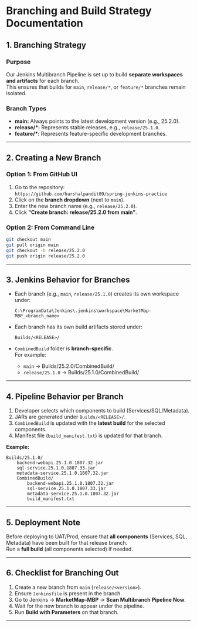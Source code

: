 
# Branching and Build Strategy Documentation

## 1. Branching Strategy

### Purpose
Our Jenkins Multibranch Pipeline is set up to build **separate workspaces and artifacts** for each branch.  
This ensures that builds for `main`, `release/*`, or `feature/*` branches remain isolated.

### Branch Types
- **main:** Always points to the latest development version (e.g., 25.2.0).
- **release/*:** Represents stable releases, e.g., `release/25.1.0`.
- **feature/*:** Represents feature-specific development branches.

---

## 2. Creating a New Branch

### Option 1: From GitHub UI
1. Go to the repository:  
   `https://github.com/harshalpandit09/spring-jenkins-practice`  
2. Click on the **branch dropdown** (next to `main`).  
3. Enter the new branch name (e.g., `release/25.2.0`).  
4. Click **“Create branch: release/25.2.0 from main”**.

### Option 2: From Command Line
```bash
git checkout main
git pull origin main
git checkout -b release/25.2.0
git push origin release/25.2.0
```

---

## 3. Jenkins Behavior for Branches

- Each branch (e.g., `main`, `release/25.1.0`) creates its own workspace under:
  ```
  C:\ProgramData\Jenkins\.jenkins\workspace\MarketMap-MBP_<branch_name>
  ```

- Each branch has its own build artifacts stored under:
  ```
  Builds/<RELEASE>/
  ```

- `CombinedBuild` folder is **branch-specific**.  
  For example:
  - `main` → Builds/25.2.0/CombinedBuild/
  - `release/25.1.0` → Builds/25.1.0/CombinedBuild/

---

## 4. Pipeline Behavior per Branch

1. Developer selects which components to build (Services/SQL/Metadata).  
2. JARs are generated under `Builds/<RELEASE>/`.  
3. `CombinedBuild` is updated with the **latest build** for the selected components.  
4. Manifest file (`build_manifest.txt`) is updated for that branch.  

**Example:**  
```
Builds/25.1.0/
    backend-webapi.25.1.0.1807.32.jar
    sql-service.25.1.0.1807.33.jar
    metadata-service.25.1.0.1807.32.jar
    CombinedBuild/
        backend-webapi.25.1.0.1807.32.jar
        sql-service.25.1.0.1807.33.jar
        metadata-service.25.1.0.1807.32.jar
        build_manifest.txt
```

---

## 5. Deployment Note
Before deploying to UAT/Prod, ensure that **all components** (Services, SQL, Metadata) have been built for that release branch.  
Run a **full build** (all components selected) if needed.

---

## 6. Checklist for Branching Out
1. Create a new branch from `main` (`release/<version>`).  
2. Ensure `Jenkinsfile` is present in the branch.  
3. Go to Jenkins → **MarketMap-MBP** → **Scan Multibranch Pipeline Now**.  
4. Wait for the new branch to appear under the pipeline.  
5. Run **Build with Parameters** on that branch.

---
